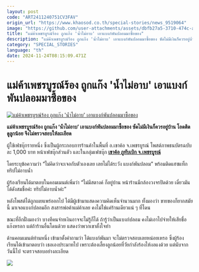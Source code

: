```yaml
---
layout: post
code: "ART2411240751CV3FAV"
origin_url: "https://www.khaosod.co.th/special-stories/news_9519064"
image: "https://github.com/user-attachments/assets/dbfb27a5-3710-474c-a201-0e962ccca428"
title: "แม่ค้าเพชรบูรณ์ร้อง ถูกแก๊ง 'น้ำไม่อาบ' เอาแบงก์พันปลอมมาซื้อของ"
description: "แม่ค้าเพชรบูรณ์ร้อง ถูกแก๊ง 'น้ำไม่อาบ' เอาแบงก์พันปลอมมาซื้อของ ซัดไม่มีเงินก็ควรอยู่บ้าน โอดติดดูลูกน้อย จึงไม่ตรวจสอบให้ละเอียด"
category: "SPECIAL_STORIES"
language: "th"
date: 2024-11-24T08:15:09.471Z
---
```


# แม่ค้าเพชรบูรณ์ร้อง ถูกแก๊ง 'น้ำไม่อาบ' เอาแบงก์พันปลอมมาซื้อของ

[![แม่ค้าเพชรบูรณ์ร้อง ถูกแก๊ง 'น้ำไม่อาบ' เอาแบงก์พันปลอมมาซื้อของ](https://www.khaosod.co.th/wpapp/uploads/2024/11/petch-a.jpg "แม่ค้าเพชรบูรณ์ร้อง ถูกแก๊ง 'น้ำไม่อาบ' เอาแบงก์พันปลอมมาซื้อของ")](https://www.khaosod.co.th/wpapp/uploads/2024/11/petch-a.jpg)

**แม่ค้าเพชรบูรณ์ร้อง ถูกแก๊ง ‘น้ำไม่อาบ’ เอาแบงก์พันปลอมมาซื้อของ ซัดไม่มีเงินก็ควรอยู่บ้าน โอดติดดูลูกน้อย จึงไม่ตรวจสอบให้ละเอียด**

ผู้ใช้เฟซบุ๊กรายหนึ่ง ซึ่งเป็นผู้กระกอบการร้านค้าในพื้นที่ อ.เขาค้อ จ.เพชรบูรณ์ โพสต์ภาพธนบัตรฉบับละ 1,000 บาท หน้าเฟซบุ๊กส่วนตัว และในกลุ่มเฟซบุ๊ก **[เขาค้อ ภูทับเบิก จ.เพชรบูรณ์](https://www.facebook.com/groups/421774201351482/?hoisted_section_header_type=recently_seen&multi_permalinks=2573710856157795&__cft__[0]=AZX_5n_J_GX5imA_NkqnKP6IWQKDZu8NG-ngpLZyWlzklhpcwb7DPJGCQURSxKOPIwiJfB_c0v-xvx5-pngCAV7f1k_rq2Wvjy3PEn1JsqxcX9LFyVdPZnO-_QpchEhVA8X1onwLHcPZFSyqd5VulhxINn0wXTGQl2JyPfRgyf_Ico1k6deKkAKU42sxZjtxo9MYKqpfEVjHjvXgF_OiW06E&__tn__=-UC%2CP-R)**

โดยระบุข้อความว่า “ไม่คิดว่าจะเจอกับตัวเองเลย เลยไม่ได้ระวัง แบงก์พันปลอม” พร้อมติดแฮซแท็ก ทริปไม่อาบน้ำ

ผู้ร้องเรียนได้มาตอบในคอมเมนต์เพิ่มว่า “ไม่มีสตางค์ ก็อยู่บ้าน หน้าร้านมีกล้องวงจรปิดด้วย เดี๋ยวมันได้ดังสมชื่อค่ะ ทริปไม่อาบน้ำค่ะ”

หลังโพสต์ได้ถูกเผยแพร่ออกไป ได้มีผู้เข้ามาแสดงความคิดเห็นจำนวนมาก ทั้งมองว่า ขายของก็ยากสมัยนี้ มาเจอแบงก์ปลอมอีก สงสารพ่อค้าแม่ค้าเลย คงไม่ใช่แค่ร้านเดียวแน่ ๆ ที่โดน

ขณะที่อีกฝั่งมองว่า บางทีคนจ่ายเงินอาจจะไม่รู้ก็ได้ ถ้ารู้ว่าเป็นแบงก์ปลอม คงไม่เอาไปจ่ายให้เสียชื่อแก๊งหรอก แต่ถ้าร้านอื่นโดนด้วย แสดงว่าพวกเขาตั้งใจทำ

ด้านคอมเมนต์ท่านหนึ่ง เข้ามาตั้งคำถามว่า ได้แบงก์พันมา จะไม่ตรวจสอบเลยหน่อยเหรอ ซึ่งผู้ร้องเรียนได้เข้ามาตอบว่า เธอเองประมาทไป เพราะต้องเลี้ยงลูกน้อยที่วัยกำลังร้องไห้งอแงด้วย แต่นับจากวันนี้ไป จะตรวจสอบอย่างละเอียด

![](https://www.khaosod.co.th/wpapp/uploads/2024/11/petch.jpg)